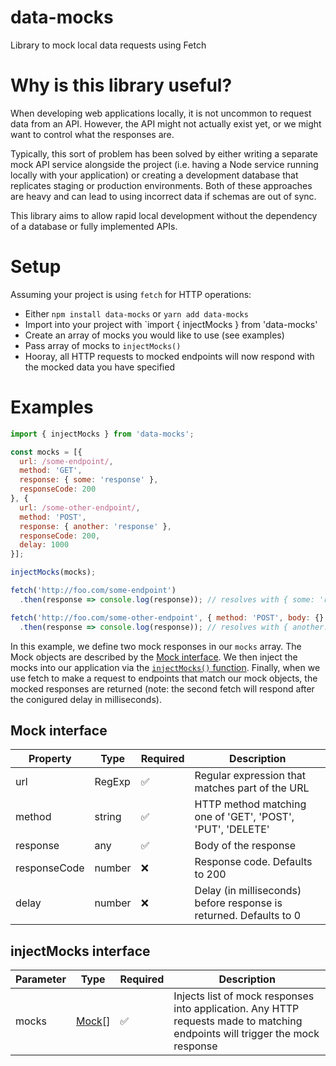# data-mocks
Library to mock local data requests using Fetch

# Why is this library useful?

When developing web applications locally, it is not uncommon to request data from an API. However, the API might not actually exist yet, or we might want to control what the responses are.

Typically, this sort of problem has been solved by either writing a separate mock API service alongside the project (i.e. having a Node service running locally with your application) or creating a development database that replicates staging or production environments. Both of these approaches are heavy and can lead to using incorrect data if schemas are out of sync.

This library aims to allow rapid local development without the dependency of a database or fully implemented APIs.

# Setup
Assuming your project is using `fetch` for HTTP operations:

- Either `npm install data-mocks` or `yarn add data-mocks`
- Import into your project with `import { injectMocks } from 'data-mocks'
- Create an array of mocks you would like to use (see examples)
- Pass array of mocks to `injectMocks()`
- Hooray, all HTTP requests to mocked endpoints will now respond with the mocked data you have specified

# Examples
```javascript
import { injectMocks } from 'data-mocks';

const mocks = [{
  url: /some-endpoint/,
  method: 'GET',
  response: { some: 'response' },
  responseCode: 200
}, {
  url: /some-other-endpoint/,
  method: 'POST',
  response: { another: 'response' },
  responseCode: 200,
  delay: 1000
}];

injectMocks(mocks);

fetch('http://foo.com/some-endpoint')
  .then(response => console.log(response)); // resolves with { some: 'response' }

fetch('http://foo.com/some-other-endpoint', { method: 'POST', body: {} })
  .then(response => console.log(response)); // resolves with { another: 'response' } after a 1 second delay
```

In this example, we define two mock responses in our `mocks` array. The Mock objects are described by the [Mock interface](#mock-interface). We then inject the mocks into our application via the [`injectMocks()` function](#injectMocks-interface). Finally, when we use fetch to make a request to endpoints that match our mock objects, the mocked responses are returned (note: the second fetch will respond after the conigured delay in milliseconds).

## Mock interface

| Property | Type | Required | Description |
|----------|------|----------|-------------|
| url | RegExp | ✅ | Regular expression that matches part of the URL |
| method | string | ✅ | HTTP method matching one of 'GET', 'POST', 'PUT', 'DELETE' |
| response | any | ✅ | Body of the response |
| responseCode | number | ❌ | Response code. Defaults to 200 |
| delay | number | ❌ | Delay (in milliseconds) before response is returned. Defaults to 0 |

## injectMocks interface

| Parameter | Type | Required | Description |
|-----------|------|----------|-------------|
| mocks | [Mock](#mock-interface)[] | ✅ | Injects list of mock responses into application. Any HTTP requests made to matching endpoints will trigger the mock response |
